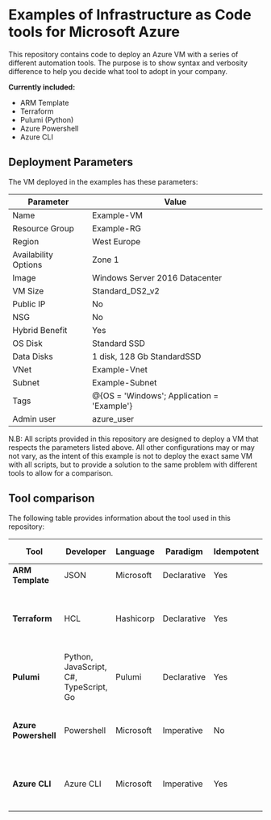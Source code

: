 # Examples of Infrastructure as Code tools for Microsoft Azure

This repository contains code to deploy an Azure VM with a series of different automation tools. The purpose is to show syntax and verbosity difference to help you decide what tool to adopt in your company.

**Currently included:**
- ARM Template
- Terraform
- Pulumi (Python)
- Azure Powershell
- Azure CLI

## Deployment Parameters
The VM deployed in the examples has these parameters:

Parameter | Value
--- | ---
Name | Example-VM
Resource Group | Example-RG
Region | West Europe
Availability Options | Zone 1
Image | Windows Server 2016 Datacenter
VM Size | Standard_DS2_v2
Public IP | No
NSG | No
Hybrid Benefit | Yes
OS Disk | Standard SSD
Data Disks | 1 disk, 128 Gb StandardSSD
VNet | Example-Vnet
Subnet | Example-Subnet
Tags | @{OS = 'Windows'; Application = 'Example'}
Admin user | azure_user

N.B: All scripts provided in this repository are designed to deploy a VM that respects the parameters listed above.
All other configurations may or may not vary, as the intent of this example is not to deploy the exact same VM with all scripts, but to provide a solution to the same problem with different tools to allow for a comparison.

## Tool comparison

The following table provides information about the tool used in this repository:

Tool | Developer | Language | Paradigm | Idempotent | Change Preview | Supported Platforms
---- | --------- | -------- | -------- | ---------- | -------------- | -------------------
**ARM Template** | JSON | Microsoft | Declarative | Yes | Yes (preview) | Platform independent
**Terraform** | HCL | Hashicorp | Declarative | Yes | Yes | Windows, MacOS, Linux, FreeBSD, OpenBSD, Solaris
**Pulumi** | Python, JavaScript, C#, TypeScript, Go | Pulumi | Declarative | Yes | Yes | Windows, MacOS, Linux
**Azure Powershell** | Powershell | Microsoft | Imperative | No | No | Windows, MacOS, Linux, Web (Cloud shell)
**Azure CLI** | Azure CLI | Microsoft | Imperative | Yes | No | Windows, MacOS, Linux, Web (Cloud shell)